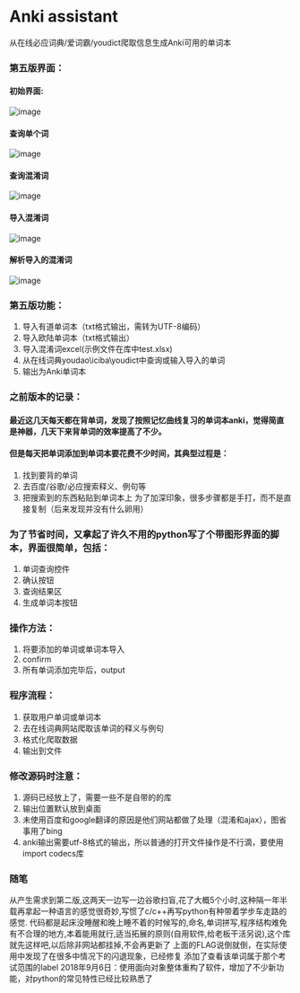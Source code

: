# Anki assistant
从在线必应词典/爱词霸/youdict爬取信息生成Anki可用的单词本
### 第五版界面：
#### 初始界面:
![image](https://github.com/wangzilinn/Anki-assisent/blob/master/example%20pictures/%E5%88%9D%E5%A7%8B%E7%95%8C%E9%9D%A2.png)
#### 查询单个词
![image](https://github.com/wangzilinn/Anki-assisent/blob/master/example%20pictures/%E6%9F%A5%E8%AF%A2%E5%8D%95%E4%B8%AA%E8%AF%8D.png)
#### 查询混淆词
![image](https://github.com/wangzilinn/Anki-assisent/blob/master/example%20pictures/%E6%9F%A5%E8%AF%A2%E6%B7%B7%E6%B7%86%E8%AF%8D.png)
#### 导入混淆词
![image](https://github.com/wangzilinn/Anki-assisent/blob/master/example%20pictures/%E8%A7%A3%E6%9E%90%E5%AF%BC%E5%85%A5%E7%9A%84%E6%B7%B7%E6%B7%86%E8%AF%8D.png)
#### 解析导入的混淆词
![image](https://github.com/wangzilinn/Anki-assisent/blob/master/example%20pictures/%E5%AF%BC%E5%85%A5%E6%B7%B7%E6%B7%86%E8%AF%8Dexcel.png)
### 第五版功能：
1. 导入有道单词本（txt格式输出，需转为UTF-8编码）
2. 导入欧陆单词本（txt格式输出）
3. 导入混淆词excel(示例文件在库中test.xlsx)
4. 从在线词典youdao\iciba\youdict中查询或输入导入的单词
5. 输出为Anki单词本

### 之前版本的记录：
#### 最近这几天每天都在背单词，发现了按照记忆曲线复习的单词本anki，觉得简直是神器，几天下来背单词的效率提高了不少。
#### 但是每天把单词添加到单词本要花费不少时间，其典型过程是：
1. 找到要背的单词
2. 去百度/谷歌/必应搜索释义、例句等
3. 把搜索到的东西粘贴到单词本上
为了加深印象，很多步骤都是手打，而不是直接复制（后来发现并没有什么卵用）

### 为了节省时间，又拿起了许久不用的python写了个带图形界面的脚本，界面很简单，包括：
1. 单词查询控件
2. 确认按钮
3. 查询结果区
4. 生成单词本按钮

### 操作方法：
1. 将要添加的单词或单词本导入
2. confirm
3. 所有单词添加完毕后，output

### 程序流程：
1. 获取用户单词或单词本
2. 去在线词典网站爬取该单词的释义与例句
3. 格式化爬取数据
4. 输出到文件

### 修改源码时注意：
1. 源码已经放上了，需要一些不是自带的的库
2. 输出位置默认放到桌面
3. 未使用百度和google翻译的原因是他们网站都做了处理（混淆和ajax），图省事用了bing
4. anki输出需要utf-8格式的输出，所以普通的打开文件操作是不行滴，要使用import codecs库

### 随笔
从产生需求到第二版,这两天一边写一边谷歌扫盲,花了大概5个小时,这种隔一年半载再拿起一种语言的感觉很奇妙,写惯了c/c++再写python有种带着学步车走路的感觉.
代码都是起床没睡醒和晚上睡不着的时候写的,命名,单词拼写,程序结构难免有不合理的地方,本着能用就行,适当拓展的原则(自用软件,给老板干活另说),这个库就先这样吧,以后除非网站都挂掉,不会再更新了
上面的FLAG说倒就倒，在实际使用中发现了在很多中情况下的闪退现象，已经修复
添加了查看该单词属于那个考试范围的label
2018年9月6日：使用面向对象整体重构了软件，增加了不少新功能，对python的常见特性已经比较熟悉了
